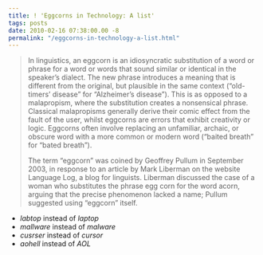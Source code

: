 ```yaml
---
title: ! 'Eggcorns in Technology: A list'
tags: posts
date: 2010-02-16 07:38:00.00 -8
permalink: "/eggcorns-in-technology-a-list.html"
---
```

> In linguistics, an eggcorn is an idiosyncratic substitution of a word or phrase for a word or words that sound similar or identical in the speaker’s dialect. The new phrase introduces a meaning that is different from the original, but plausible in the same context (“old-timers’ disease” for “Alzheimer’s disease”). This is as opposed to a malapropism, where the substitution creates a nonsensical phrase. Classical malapropisms generally derive their comic effect from the fault of the user, whilst eggcorns are errors that exhibit creativity or logic. Eggcorns often involve replacing an unfamiliar, archaic, or obscure word with a more common or modern word (“baited breath” for “bated breath”).
>
> The term “eggcorn” was coined by Geoffrey Pullum in September 2003, in response to an article by Mark Liberman on the website Language Log, a blog for linguists. Liberman discussed the case of a woman who substitutes the phrase egg corn for the word acorn, arguing that the precise phenomenon lacked a name; Pullum suggested using “eggcorn” itself.

* _labtop_ instead of _laptop_
* _mallware_ instead of _malware_
* _cusrser_ instead of _cursor_
* _aohell_ instead of _AOL_